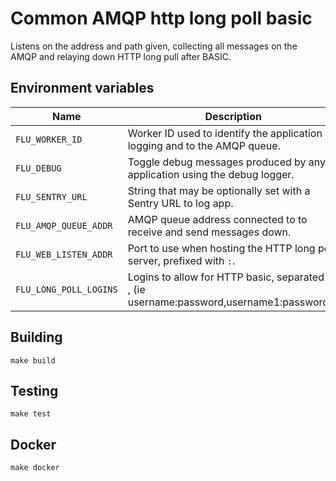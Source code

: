
# Common AMQP http long poll basic

Listens on the address and path given, collecting all messages on the
AMQP and relaying down HTTP long pull after BASIC.

## Environment variables

|          Name          |                                      Description
|------------------------|-------------------------------------------------------------------------------------------|
| `FLU_WORKER_ID`        | Worker ID used to identify the application in logging and to the AMQP queue.              |
| `FLU_DEBUG`            | Toggle debug messages produced by any application using the debug logger.                 |
| `FLU_SENTRY_URL`       | String that may be optionally set with a Sentry URL to log app.                           |
| `FLU_AMQP_QUEUE_ADDR`  | AMQP queue address connected to to receive and send messages down.                        |
| `FLU_WEB_LISTEN_ADDR`  | Port to use when hosting the HTTP long poll server, prefixed with `:`.                             |
| `FLU_LONG_POLL_LOGINS` | Logins to allow for HTTP basic, separated by , (ie username:password,username1:password1) |

## Building

	make build

## Testing

	make test

## Docker

	make docker
